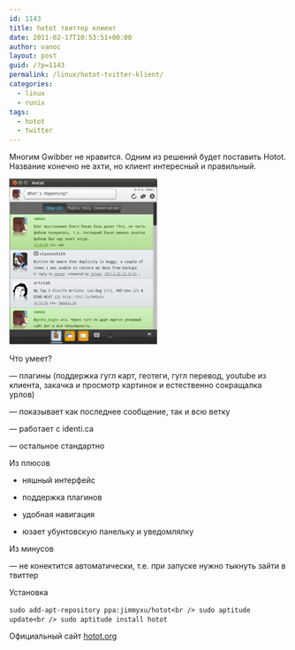 ```yaml
---
id: 1143
title: hotot твиттер клиент
date: 2011-02-17T10:53:51+00:00
author: vanoc
layout: post
guid: /?p=1143
permalink: /linux/hotot-tvitter-klient/
categories:
  - linux
  - runix
tags:
  - hotot
  - twitter
---
```

Многим Gwibber не нравится. Одним из решений будет поставить Hotot. Название конечно не ахти, но клиент интересный и правильный.

[<img class="aligncenter size-medium wp-image-1144" title="hotot" src="/uploads/2011/02/hotot-268x300.png" alt="" width="268" height="300" />](/uploads/2011/02/hotot.png)

Что умеет?
  
&#8212; плагины (поддержка гугл карт, геотеги, гугл перевод, youtube из клиента, закачка и просмотр картинок и естественно сокращалка урлов)
  
&#8212; показывает как последнее сообщение, так и всю ветку
  
&#8212; работает с identi.ca
  
&#8212; остальное стандартно

Из плюсов
  
+ няшный интерфейс
  
+ поддержка плагинов
  
+ удобная навигация
  
+ юзает убунтовскую панельку и уведомлялку

Из минусов
  
&#8212; не конектится автоматически, т.е. при запуске нужно тыкнуть зайти в твиттер

Установка
  
`sudo add-apt-repository ppa:jimmyxu/hotot<br />
sudo aptitude update<br />
sudo aptitude install hotot`

Официальный сайт [hotot.org](http://hotot.org/)